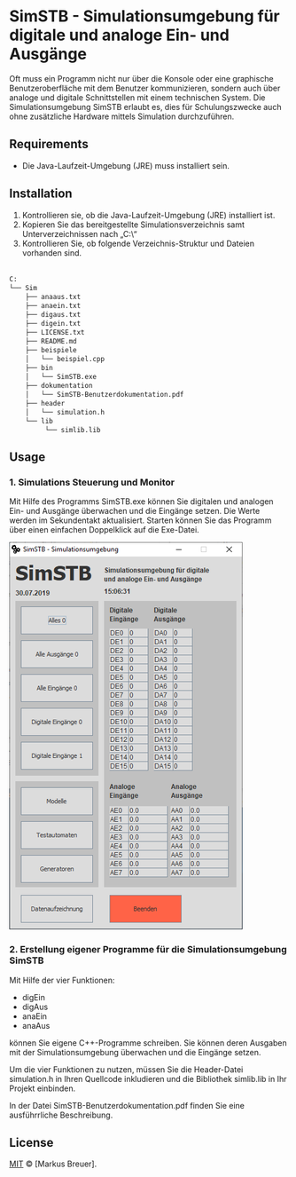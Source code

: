 ﻿# SimSTB - Simulationsumgebung für digitale und analoge Ein- und Ausgänge 

Oft muss ein Programm nicht nur über die Konsole oder eine graphische Benutzeroberfläche mit dem Benutzer kommunizieren, 
sondern auch über analoge und digitale Schnittstellen mit einem technischen System.
Die Simulationsumgebung SimSTB erlaubt es, dies für Schulungszwecke auch ohne zusätzliche Hardware 
mittels Simulation durchzuführen.

## Requirements

- Die Java-Laufzeit-Umgebung (JRE) muss installiert sein.


## Installation

1. Kontrollieren sie, ob die Java-Laufzeit-Umgebung (JRE) installiert ist.
2. Kopieren Sie das bereitgestellte Simulationsverzeichnis samt Unterverzeichnissen nach „C:\“
3. Kontrollieren Sie, ob folgende Verzeichnis-Struktur und Dateien vorhanden sind.

```

C:
└── Sim
    ├── anaaus.txt
    ├── anaein.txt
    ├── digaus.txt
    ├── digein.txt
    ├── LICENSE.txt
    ├── README.md
    ├── beispiele
    │   └── beispiel.cpp
    ├── bin
    │   └── SimSTB.exe
    ├── dokumentation
    │   └── SimSTB-Benutzerdokumentation.pdf
    ├── header
    │   └── simulation.h
    └── lib
         └── simlib.lib

```

## Usage

### 1. Simulations Steuerung und Monitor

Mit Hilfe des Programms SimSTB.exe können Sie digitalen und analogen Ein- und Ausgänge überwachen 
und die Eingänge setzen. Die Werte werden im Sekundentakt aktualisiert. Starten können Sie das Programm 
über einen einfachen Doppelklick auf die Exe-Datei.

![SimSTB Benutzeroberfläche](/bilder/SimSTB-GUI.png)

### 2. Erstellung eigener Programme für die Simulationsumgebung SimSTB

Mit Hilfe der vier Funktionen:

- digEin
- digAus
- anaEin
- anaAus

können Sie eigene C++-Programme schreiben. Sie können deren Ausgaben mit der Simulationsumgebung 
überwachen und die Eingänge setzen. 

Um die vier Funktionen zu nutzen, müssen Sie die Header-Datei simulation.h 
in Ihren Quellcode inkludieren und die Bibliothek simlib.lib in Ihr Projekt einbinden.

In der Datei SimSTB-Benutzerdokumentation.pdf finden Sie eine ausführrliche Beschreibung.


## License

[MIT](LICENSE.txt) © [Markus Breuer].
